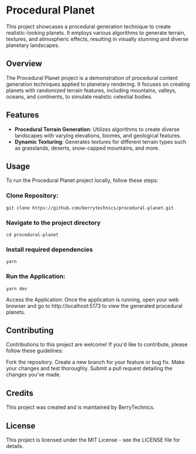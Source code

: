 # Procedural Planet

This project showcases a procedural generation technique to create realistic-looking planets. It employs various algorithms to generate terrain, textures, and atmospheric effects, resulting in visually stunning and diverse planetary landscapes.

## Overview

The Procedural Planet project is a demonstration of procedural content generation techniques applied to planetary rendering. It focuses on creating planets with randomized terrain features, including mountains, valleys, oceans, and continents, to simulate realistic celestial bodies.

## Features

- **Procedural Terrain Generation**: Utilizes algorithms to create diverse landscapes with varying elevations, biomes, and geological features.
- **Dynamic Texturing**: Generates textures for different terrain types such as grasslands, deserts, snow-capped mountains, and more.

## Usage

To run the Procedural Planet project locally, follow these steps:

### Clone Repository:

```
git clone https://github.com/berrytechnics/procedural-planet.git
```

### Navigate to the project directory

```
cd procedural-planet
```

### Install required dependencies

```
yarn
```

### Run the Application:

```
yarn dev
```
Access the Application:
Once the application is running, open your web browser and go to http://localhost:5173 to view the generated procedural planets.

## Contributing

Contributions to this project are welcome! If you'd like to contribute, please follow these guidelines:

Fork the repository.
Create a new branch for your feature or bug fix.
Make your changes and test thoroughly.
Submit a pull request detailing the changes you've made.

## Credits

This project was created and is maintained by BerryTechnics.

## License

This project is licensed under the MIT License - see the LICENSE file for details.
